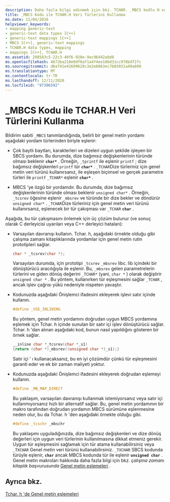 ```yaml
---
description: Daha fazla bilgi edinmek için bkz. TCHAR. _MBCS kodlu H veri türleri
title: _MBCS Kodu ile TCHAR.H Veri Türlerini Kullanma
ms.date: 11/04/2016
helpviewer_keywords:
- mapping generic-text
- generic-text data types [C++]
- generic-text mappings [C++]
- MBCS [C++], generic-text mappings
- TCHAR.H data types, mapping
- mappings [C++], TCHAR.H
ms.assetid: 298583c5-22c3-40f6-920e-9ec96d42abd8
ms.openlocfilehash: 4672ba210e0df0af1a4f4ee106d31cc978bdf2fc
ms.sourcegitcommit: d6af41e42699628c3e2e6063ec7b03931a49a098
ms.translationtype: MT
ms.contentlocale: tr-TR
ms.lasthandoff: 12/11/2020
ms.locfileid: "97306592"
---
```

# <a name="using-tcharh-data-types-with-_mbcs-code"></a>_MBCS Kodu ile TCHAR.H Veri Türlerini Kullanma

Bildirim sabiti `_MBCS` tanımlandığında, belirli bir genel metin yordamı aşağıdaki yordam türlerinden biriyle eşlenir:

- Çok baytlı baytları, karakterleri ve dizeleri uygun şekilde işleyen bir SBCS yordamı. Bu durumda, dize bağımsız değişkenlerinin türünde olması beklenir **`char*`** . Örneğin, `_tprintf` ile eşlenir `printf` ; dize bağımsız değişkenleri `printf` tür **`char*`** . `_TCHAR`Dize türleriniz için genel metin veri türünü kullanırsanız, ile eşleşen biçimsel ve gerçek parametre türleri ile `printf` `_TCHAR*` eşlenir **`char*`** .

- MBCS 'ye özgü bir yordamdır. Bu durumda, dize bağımsız değişkenlerinin türünde olması beklenir `unsigned char*` . Örneğin, `_tcsrev` öğesine eşlenir `_mbsrev` ve türünde bir dize bekler ve döndürür `unsigned char*` . `_TCHAR`Dize türleriniz için genel metin veri türünü kullanırsanız, eşlenecek bir tür çakışması var `_TCHAR` **`char`** .

Aşağıda, bu tür çakışmasını önlemek için üç çözüm bulunur (ve sonuç olarak C derleyicisi uyarıları veya C++ derleyici hataları):

- Varsayılan davranışı kullanın. Tchar. h, aşağıdaki örnekte olduğu gibi çalışma zamanı kitaplıklarında yordamlar için genel metin rutin prototipleri sağlar.

    ```cpp
    char * _tcsrev(char *);
    ```

   Varsayılan durumda, için prototipi `_tcsrev` `_mbsrev` libc. lib içindeki bir dönüştürücü aracılığıyla ile eşlenir. Bu, `_mbsrev` gelen parametrelerin türlerini ve giden dönüş değerini `_TCHAR*` (yani, `char *` ) olarak değiştirir `unsigned char *` . Bu yöntem, kullanırken tür eşleşmesini sağlar `_TCHAR` , ancak işlev çağrısı yükü nedeniyle nispeten yavaştır.

- Kodunuzda aşağıdaki Önişlemci ifadesini ekleyerek işlevi satır içinde kullanın.

    ```cpp
    #define _USE_INLINING
    ```

   Bu yöntem, genel metin yordamını doğrudan uygun MBCS yordamına eşlemek için Tchar. h içinde sunulan bir satır içi işlev dönüştürücü sağlar. Tchar. h 'dan alınan aşağıdaki kod, bunun nasıl yapıldığını gösteren bir örnek sağlar.

    ```cpp
    __inline char *_tcsrev(char *_s1)
    {return (char *)_mbsrev((unsigned char *)_s1);}
    ```

   Satır içi ' ı kullanacaksanız, bu en iyi çözümdür çünkü tür eşleşmesini garanti eder ve ek bir zaman maliyeti yoktur.

- Kodunuzda aşağıdaki Önişlemci ifadesini ekleyerek doğrudan eşlemeyi kullanın.

    ```cpp
    #define _MB_MAP_DIRECT
    ```

   Bu yaklaşım, varsayılan davranışı kullanmak istemiyorsanız veya satır içi kullanmıyorsanız hızlı bir alternatif sağlar. Bu, genel metin yordamının bir makro tarafından doğrudan yordamın MBCS sürümüne eşlenmesine neden olur, bu da Tchar. h 'den aşağıdaki örnekte olduğu gibi.

    ```cpp
    #define _tcschr _mbschr
    ```

   Bu yaklaşımı uyguladığınızda, dize bağımsız değişkenleri ve dize dönüş değerleri için uygun veri türlerinin kullanılmasına dikkat etmeniz gerekir. Uygun tür eşleşmesini sağlamak için tür atama kullanabilirsiniz veya `_TXCHAR` Genel metin veri türünü kullanabilirsiniz. `_TXCHAR` SBCS kodunda türüyle eşlenir, **`char`** ancak MBCS kodunda tür ile eşlenir **`unsigned char`** . Genel metin makroları hakkında daha fazla bilgi için bkz. *çalışma zamanı kitaplık başvurusunda* [Genel metin eşlemeleri](../c-runtime-library/generic-text-mappings.md) .

## <a name="see-also"></a>Ayrıca bkz.

[Tchar. h 'de Genel metin eşlemeleri](../text/generic-text-mappings-in-tchar-h.md)
